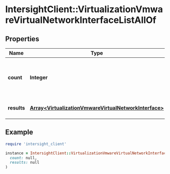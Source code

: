 # IntersightClient::VirtualizationVmwareVirtualNetworkInterfaceListAllOf

## Properties

| Name | Type | Description | Notes |
| ---- | ---- | ----------- | ----- |
| **count** | **Integer** | The total number of &#39;virtualization.VmwareVirtualNetworkInterface&#39; resources matching the request, accross all pages. The &#39;Count&#39; attribute is included when the HTTP GET request includes the &#39;$inlinecount&#39; parameter. | [optional] |
| **results** | [**Array&lt;VirtualizationVmwareVirtualNetworkInterface&gt;**](VirtualizationVmwareVirtualNetworkInterface.md) | The array of &#39;virtualization.VmwareVirtualNetworkInterface&#39; resources matching the request. | [optional] |

## Example

```ruby
require 'intersight_client'

instance = IntersightClient::VirtualizationVmwareVirtualNetworkInterfaceListAllOf.new(
  count: null,
  results: null
)
```


